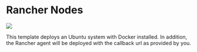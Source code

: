 # Rancher Nodes

<a href="https://portal.azure.com/#create/Microsoft.Template/uri/https%3A%2F%2Fbitbucket.org%2Fkvaes%2Fazure-rancher%2Fraw%2F7fa46a3708eb5c8a7aa3c34d8120e62c2e5c78a7%2Fazuredeploy.json" target="_blank">
    <img src="http://azuredeploy.net/deploybutton.png"/>
</a>

This template deploys an Ubuntu system with Docker installed. In addition, the Rancher agent will be deployed with the callback url as provided by you.